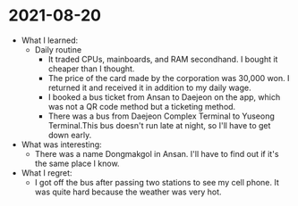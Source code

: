 # 2021-08-20

- What I learned: 
  - Daily routine
    - It traded CPUs, mainboards, and RAM secondhand. I bought it cheaper than I thought.
    - The price of the card made by the corporation was 30,000 won. I returned it and received it in addition to my daily wage.
    - I booked a bus ticket from Ansan to Daejeon on the app, which was not a QR code method but a ticketing method.
    - There was a bus from Daejeon Complex Terminal to Yuseong Terminal.This bus doesn't run late at night, so I'll have to get down early.
- What was interesting: 
  - There was a name Dongmakgol in Ansan. I'll have to find out if it's the same place I know.
- What I regret: 
  - I got off the bus after passing two stations to see my cell phone. It was quite hard because the weather was very hot.
